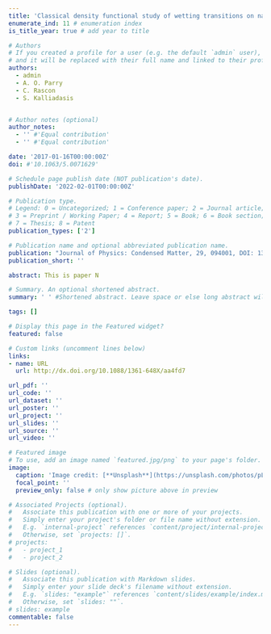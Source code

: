 ```yaml
---
title: 'Classical density functional study of wetting transitions on nanopatterned surfaces'
enumerate_ind: 11 # enumeration index 
is_title_year: true # add year to title

# Authors
# If you created a profile for a user (e.g. the default `admin` user), write the username (folder name) here
# and it will be replaced with their full name and linked to their profile.
authors:
  - admin
  - A. O. Parry 
  - C. Rascon 
  - S. Kalliadasis


# Author notes (optional)
author_notes: 
  - '' #'Equal contribution'
  - '' #'Equal contribution'

date: '2017-01-16T00:00:00Z'
doi: #'10.1063/5.0071629'

# Schedule page publish date (NOT publication's date).
publishDate: '2022-02-01T00:00:00Z'

# Publication type.
# Legend: 0 = Uncategorized; 1 = Conference paper; 2 = Journal article;
# 3 = Preprint / Working Paper; 4 = Report; 5 = Book; 6 = Book section;
# 7 = Thesis; 8 = Patent
publication_types: ['2']

# Publication name and optional abbreviated publication name.
publication: "Journal of Physics: Condensed Matter, 29, 094001, DOI: 1361-648X/aa4fd7"
publication_short: ''

abstract: This is paper N

# Summary. An optional shortened abstract.
summary: ' ' #Shortened abstract. Leave space or else long abstract will appear

tags: []

# Display this page in the Featured widget?
featured: false

# Custom links (uncomment lines below)
links:
- name: URL
  url: http://dx.doi.org/10.1088/1361-648X/aa4fd7 

url_pdf: ''
url_code: ''
url_dataset: ''
url_poster: ''
url_project: ''
url_slides: ''
url_source: ''
url_video: ''

# Featured image
# To use, add an image named `featured.jpg/png` to your page's folder.
image:
  caption: 'Image credit: [**Unsplash**](https://unsplash.com/photos/pLCdAaMFLTE)'
  focal_point: ''
  preview_only: false # only show picture above in preview

# Associated Projects (optional).
#   Associate this publication with one or more of your projects.
#   Simply enter your project's folder or file name without extension.
#   E.g. `internal-project` references `content/project/internal-project/index.md`.
#   Otherwise, set `projects: []`.
# projects:
#   - project_1
#   - project_2

# Slides (optional).
#   Associate this publication with Markdown slides.
#   Simply enter your slide deck's filename without extension.
#   E.g. `slides: "example"` references `content/slides/example/index.md`.
#   Otherwise, set `slides: ""`.
# slides: example
commentable: false
---
```

